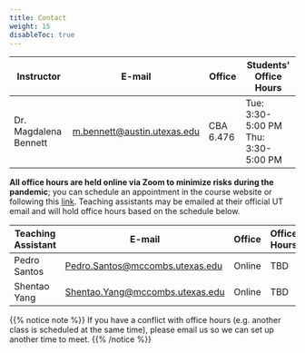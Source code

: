 ```yaml
---
title: Contact
weight: 15
disableToc: true
---
```


| Instructor | E-mail   | Office   | Students' Office Hours |
|------------|----------|----------|--------------|
| Dr. Magdalena Bennett   | <a href="mailto:m.bennett@austin.utexas.edu">m.bennett@austin.utexas.edu</a>   | CBA 6.476   | Tue: 3:30-5:00 PM <br /> Thu: 3:30-5:00 PM|

**All office hours are held online via Zoom to minimize risks during the pandemic**; you can schedule an appointment in the course website or following this [link](https://calendly.com/maibennett/sta-235h-office-hours). Teaching assistants may be emailed at their official UT email and will hold office hours based on the schedule below.

| Teaching Assistant | E-mail   | Office   | Office Hours |
|------------|----------|----------|--------------|
| Pedro Santos  | <a href="mailto:Pedro.Santos@mccombs.utexas.edu">Pedro.Santos@mccombs.utexas.edu</a>   | Online   | TBD|
| Shentao Yang  | <a href="Shentao.Yang@mccombs.utexas.edu">Shentao.Yang@mccombs.utexas.edu</a>   | Online   | TBD|

{{% notice note %}}
If you have a conflict with office hours (e.g. another class is scheduled at the same time), please email us so we can set up another time to meet.
{{% /notice %}}